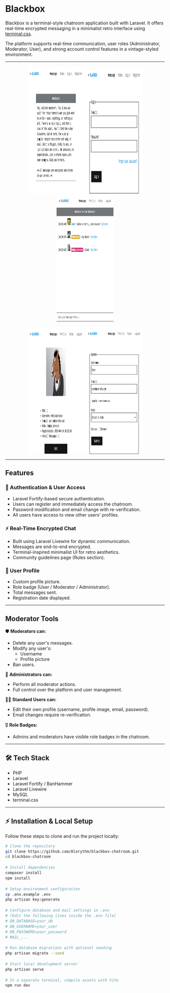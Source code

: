 # Blackbox

Blackbox is a terminal-style chatroom application built with Laravel. It offers real-time encrypted messaging in a minimalist retro interface using [terminal.css](https://terminalcss.xyz/).

The platform supports real-time communication, user roles (Administrator, Moderator, User), and strong account control features in a vintage-styled environment.

---

<p align="center">
  <img src="screenshots/IMG_0001.png" width="180" height="400"/>
  <img src="screenshots/IMG_0002.png" width="180" height="400"/>
  <img src="screenshots/IMG_0003.png" width="180" height="400"/>
</p>

<p align="center">
  <img src="screenshots/IMG_0004.png" width="180" height="400"/>
  <img src="screenshots/IMG_0005.png" width="180" height="400"/>
</p>

---

## Features

### 🔐 Authentication & User Access
- Laravel Fortify-based secure authentication.
- Users can register and immediately access the chatroom.
- Password modification and email change with re-verification.
- All users have access to view other users' profiles.

### ⚡ Real-Time Encrypted Chat
- Built using Laravel Livewire for dynamic communication.
- Messages are end-to-end encrypted.
- Terminal-inspired minimalist UI for retro aesthetics.
- Community guidelines page (Rules section).

### 👤 User Profile
- Custom profile picture.
- Role badge (User / Moderator / Administrator).
- Total messages sent.
- Registration date displayed.

---

## Moderator Tools

🛡️ **Moderators can:**
- Delete any user's messages.
- Modify any user's:
  - Username
  - Profile picture
- Ban users.

👑 **Administrators can:**
- Perform all moderator actions.
- Full control over the platform and user management.

🙋‍♂️ **Standard Users can:**
- Edit their own profile (username, profile image, email, password).
- Email changes require re-verification.

🎖️ **Role Badges:**
- Admins and moderators have visible role badges in the chatroom.

---

## 🛠 Tech Stack

- PHP
- Laravel
- Laravel Fortify / BanHammer
- Laravel Livewire
- MySQL
- terminal.css

---

## ⚡ Installation & Local Setup

Follow these steps to clone and run the project locally:

```bash
# Clone the repository
git clone https://github.com/Alorythm/blackbox-chatroom.git
cd blackbox-chatroom

# Install dependencies
composer install
npm install

# Setup environment configuration
cp .env.example .env
php artisan key:generate

# Configure database and mail settings in .env
# (Edit the following lines inside the .env file)
# DB_DATABASE=your_db
# DB_USERNAME=your_user
# DB_PASSWORD=your_password
# MAIL_...

# Run database migrations with optional seeding
php artisan migrate --seed

# Start local development server
php artisan serve

# In a separate terminal, compile assets with Vite
npm run dev